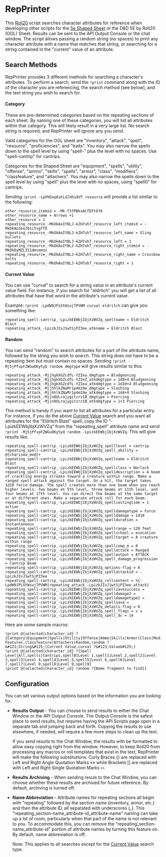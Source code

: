 # RepPrinter

This [Roll20](http://roll20.net/) script searches character attributes for reference when developing other scripts for the [5e Shaped Sheet](http://github.com/mlenser/roll20-character-sheets/tree/master/5eShaped) or the D&D 5E by Roll20 (OGL) Sheet. Results can be sent to the API Output Console or the chat window. The script allows passing a random string (no spaces) to print any character attribute with a name that matches that string, or searching for a string contained in the "current" value of an attribute.

## Search Methods
RepPrinter provides 3 different methods for searching a character's attributes. To perform a search, send the `!print` command along with the ID of the character you are referencing, the search method (see below), and the text string you wish to search for.

#### Category
These are pre-determined categories based on the repeating sections of each sheet. By naming one of these categories, you will list all attributes within that category. This will likely result in a very large list. No search string is required, and RepPrinter will ignore any you send.

Valid categories for the OGL sheet are "inventory", "attack", "spell", "resource", "proficiencies", and "traits". You may also narrow the spells down to the spell level by using "spell-" plus the level with no spaces. Use "spell-cantrip" for cantrips.

Categories for the Shaped Sheet are "equipment", "spells", "utility", "offense", "ammo", "skills", "spells", "armor", "class", "modifiers", "classfeature", and "attachers". You may also narrow the spells down to the spell level by using "spell" plus the level with no spaces, using "spell0" for cantrips.

Sending `!print -LpPHSepEatLGlHhi8VT resource` will provide a list similar to the following:

```
other_resource_itemid = -Mk-T3fPBkxACfEFtbf8
other_resource_name = Arrows +1
other_resource = 1
repeating_resource_-MkOkAoIYBLJ-kZH7uh7_resource_left_itemid = -MkOkAo3eoJ01iYvgTfO
repeating_resource_-MkOkAoIYBLJ-kZH7uh7_resource_left_name = Sling bullets
repeating_resource_-MkOkAoIYBLJ-kZH7uh7_resource_left = 1
repeating_resource_-MkOkAoIYBLJ-kZH7uh7_resource_right_itemid = -MkOkDyMZL1S1dmvemzu
repeating_resource_-MkOkAoIYBLJ-kZH7uh7_resource_right_name = Crossbow bolts
repeating_resource_-MkOkAoIYBLJ-kZH7uh7_resource_right = 1
```

#### Current Value
You can use "curval" to search for a string value in an attribute's current value field. For instance, if you search for "eldritch" you will get a list of all attributes that have that word in the attribute's current value.

Example: `!print -LpdW9JPiXtWsuj7PVWM curval eldritch` can give you something like:

```
repeating_spell-cantrip_-LpizkEEWbjIbjXzWVZq_spellname = Eldritch Blast
repeating_attack_-LpizkJIvJ1wtSjPZ3ee_atkname = Eldritch Blast
```

#### Random
You can send "random" to search attributes for a part of the attribute name, followed by the string you wish to search. This string does not have to be a repeating item but must contain no spaces. Sending `!print -Mj5jPfvpFZWGuOKy5yQ random dmgtype` will give results similar to this:

```
repeating_attack_-MjjhgkXGZcdfL-YZIea_dmgtype = Bludgeoning
repeating_attack_-MjjhgkXGZcdfL-YZIeZ_atkdmgtype = 1d8+4 Bludgeoning
repeating_attack_-MjjhgkXGZcdfL-YZIea_atkdmgtype = 1d10+4 Bludgeoning
repeating_attack_-MjjhhlkZNaMr1p4m19e_dmgtype = Slashing
repeating_attack_-MjjhhlkZNaMr1p4m19e_atkdmgtype = 1d4+4 Slashing
repeating_attack_-Mjjn8ULrajygitzrz1B_dmgtype = Piercing
repeating_attack_-Mjjn8ULrajygitzrz1B_atkdmgtype = 1+3 Piercing
```

This method is handy if you want to list all attributes for a particular entry. For instance, if you do the above [Current Value](#current-value) search and you want all attributes for the "Eldritch Blast" spell, copy the ID "-LpizkEEWbjIbjXzWVZq" from the "repeating_spell" attribute name and send `!print -Mj5jPfvpFZWGuOKy5yQ random -LpizkEEWbjIbjXzWVZq`. This will give results like:

```
repeating_spell-cantrip_-LpizkEEWbjIbjXzWVZq_spelllevel = cantrip
repeating_spell-cantrip_-LpizkEEWbjIbjXzWVZq_spell_ability = @{charisma_mod}+
repeating_spell-cantrip_-LpizkEEWbjIbjXzWVZq_spellname = Eldritch Blast
repeating_spell-cantrip_-LpizkEEWbjIbjXzWVZq_spellclass = Warlock
repeating_spell-cantrip_-LpizkEEWbjIbjXzWVZq_spelldescription = A beam of crackling energy streaks toward a creature within range. Make a ranged spell attack against the target. On a hit, the target takes 1d10 force damage. The spell creates more than one beam when you reach higher levels: two beams at 5th level, three beams at 11th level, and four beams at 17th level. You can direct the beams at the same target or at different ones. Make a separate attack roll for each beam.
repeating_spell-cantrip_-LpizkEEWbjIbjXzWVZq_spellcastingtime = 1 action
repeating_spell-cantrip_-LpizkEEWbjIbjXzWVZq_spelldamagetype = Force
repeating_spell-cantrip_-LpizkEEWbjIbjXzWVZq_spelldamage = 1d10
repeating_spell-cantrip_-LpizkEEWbjIbjXzWVZq_spellduration = Instantaneous
repeating_spell-cantrip_-LpizkEEWbjIbjXzWVZq_spellrange = 120 feet
repeating_spell-cantrip_-LpizkEEWbjIbjXzWVZq_spellschool = evocation
repeating_spell-cantrip_-LpizkEEWbjIbjXzWVZq_spelltarget = A creature within range
repeating_spell-cantrip_-LpizkEEWbjIbjXzWVZq_spellcomp_m = 0
repeating_spell-cantrip_-LpizkEEWbjIbjXzWVZq_spellattack = Ranged
repeating_spell-cantrip_-LpizkEEWbjIbjXzWVZq_spelloutput = ATTACK
repeating_spell-cantrip_-LpizkEEWbjIbjXzWVZq_spell_damage_progression = Cantrip Beam
repeating_spell-cantrip_-LpizkEEWbjIbjXzWVZq_options-flag = 0
repeating_spell-cantrip_-LpizkEEWbjIbjXzWVZq_spellattackid = -LpizkJIvJ1wtSjPZ3ee
repeating_spell-cantrip_-LpizkEEWbjIbjXzWVZq_rollcontent = %{-LpdW9JPiXtWsuj7PVWM|repeating_attack_-LpizkJIvJ1wtSjPZ3ee_attack}
repeating_spell-cantrip_-LpizkEEWbjIbjXzWVZq_spellsavesuccess =
repeating_spell-cantrip_-LpizkEEWbjIbjXzWVZq_spelldamage2 =
repeating_spell-cantrip_-LpizkEEWbjIbjXzWVZq_spelldamagetype2 =
repeating_spell-cantrip_-LpizkEEWbjIbjXzWVZq_spellsave =
repeating_spell-cantrip_-LpizkEEWbjIbjXzWVZq_details-flag = 0
repeating_spell-cantrip_-LpizkEEWbjIbjXzWVZq_spell_flags = v s
repeating_spell-cantrip_-LpizkEEWbjIbjXzWVZq_spell_dc = 14
```

Here are some sample macros:

```
!print @{selected|character_id} ?{Category|Equipment|Spells|Utility|Offense|Ammo|Skills|Armor|Class|Modifiers|Class Features,classfeature|Attachers|Random,random ?&#123;String&#125;|Current Value,curval ?&#123;Value&#125;}
!print @{selected|character_id} ?{Spell Level|All,spells|Cantrips,spell0|Level 1,spell1|Level 2,spell2|Level 3,spell3|Level 4,spell4|Level 5,spell5|Level 6,spell6|Level 7,spell7|Level 8,spell8|Level 9,spell9}
!print @{selected|character_id} random ?{Name fragment to find|}
```

## Configuration
You can set various output options based on the information you are looking for.
- **Results Output** - You can choose to send results to either the Chat Window or the API Output Console. The Output Console is the safest place to send results, but requires having the API Scripts page open in a separate tab and jumping back and forth. Copying the results to use elsewhere, if needed, will require a few more steps to clean up the text.

  If you send results to the Chat Window, the results with be formatted to allow easy copying right from the window. However, to keep Roll20 from processing any macros or roll templates that exist in the text, RepPrinter will make the following substitutions: Curly Braces {} are replaced with Left and Right Angle Quotation Marks «» while Brackets [] are replaced with Left and Right Single Quotation Marks ‹›.

- **Results Archiving** - When sending resuls to the Chat Window, you can choose whether these results are archived for future reference. By default, archiving is turned off.
- **Name Abbreviation** - Attribute names for repeating sections all begin with "repeating" followed by the section name (inventory, armor, etc.) and then the attribute ID, all separated with underscores (_). This "repeating_section-name_attribute-id_attribute-name" naming can take up a lot of room, particularly when that part of the name is not relevant to you. To accommodate this, you can remove the "repeating_section-name_attribute-id" portion of attribute names by turning this feature on. By default, name abbreviation is off.

  Note: This applies to all searches except for the [Current Value](#search-methods) search type.
